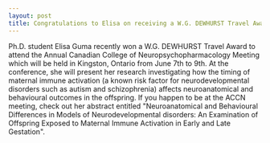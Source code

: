 ```yaml
---
layout: post
title: Congratulations to Elisa on receiving a W.G. DEWHURST Travel Award!
---
```


Ph.D. student Elisa Guma recently won a W.G. DEWHURST Travel Award to attend the Annual Canadian College of Neuropsychopharmacology Meeting which will be held in Kingston, Ontario from June 7th to 9th. At the conference, she will present her research investigating how the timing of maternal immune activation (a known risk factor for neurodevelopmental disorders such as autism and schizophrenia) affects neuroanatomical and behavioural outcomes in the offspring. If you happen to be at the ACCN meeting, check out her abstract entitled "Neuroanatomical and Behavioural Differences in Models of Neurodevelopmental disorders: An Examination of Offspring Exposed to Maternal Immune Activation in Early and Late Gestation".

